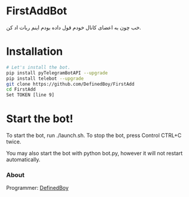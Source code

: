 # FirstAddBot

خب چون به اعضای کانال خودم قول داده بودم اینم ربات اد کن.

# Installation

```sh
# Let's install the bot.
pip install pyTelegramBotAPI --upgrade
pip install telebot --upgrade
git clone https://github.com/DefinedBoy/FirstAdd
cd FirstAdd
Set TOKEN [line 9]
```
# Start the bot!

To start the bot, run ./launch.sh. To stop the bot, press Control CTRL+C twice.

You may also start the bot with python bot.py, however it will not restart automatically.

### About

Programmer: [DefinedBoy](https://t.me/DefinedBoy)
